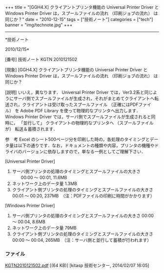 ﻿+++
title = "[GGH4.X] クライアントプリンタ機能の Universal Printer Driver と Windows Printer Driver は，スプールファイルの流れ （印刷ジョブの流れ） は同じか？"
date = "2010-12-15"
tags = ["技術ノート"]
categories = ["tech"]
banner = "img/technote.jpg"
+++

-----------------------------------------------------------------------------------------------------------------------------

*技術ノート

2010/12/15*


[番号]
技術ノート KGTN 2010121502

[現象]
[GGH4.X] クライアントプリンタ機能の Universal Printer Driver と
Windows Printer Driver は，スプールファイルの流れ （印刷ジョブの流れ）
は同じか？

[説明]
いいえ，異なります． Universal Printer Driver
では，Ver3.2系と同じようにサーバ側でスプールファイルが生成され，それがまとめてクライアントへ転送され，クライアントは受け取ったスプールファイル
（正確にはPDFファイル） を Adobe PDF Library
を使って物理的なプリンタへ出力します． Windows Printer Driver
では，サーバ側でスプールファイルが生成されると同時に， 「並行して」
クライアントの物理的なプリンタへ （スプールファイルが）
転送＆蓄積されます．

参　考
Excel
のシート500ページ分を印刷した時の，各処理のタイミングとデータ量は以下の通りです．なお，ドキュメントの種類や内容，プリンタの機種やドライバのバージョンに依存しますので，単なる一例としてご理解下さい．

[Universal Printer Driver]
1) サーバ側プリンタの処理のタイミングとスプールファイルの大きさ
　　00:00 ～ 00:01, 11.6MB
2) ネットワーク上のデータ量
1.3MB
3) クライアント側プリンタの処理のタイミングとスプールファイルの大きさ
00:01 ～ 00:20, 237MB　（注：PDFファイルの印刷に時間がかかります）

[Windows Printer Driver]
1) サーバ側プリンタの処理のタイミングとスプールファイルの大きさ
00:00 ～ 00:04, 8.6MB
2) ネットワーク上のデータ量
79MB
3) クライアント側プリンタの処理のタイミングとスプールファイルの大きさ
00:00 ～ 00:04, 265MB　（注：サーバ側と並行して蓄積が行われます）


### ファイル

 
 


[KGTN2010121502.pdf](http://techreport.kitasp.net/attachments/download/1551/KGTN2010121502.pdf)
 [(64 KB)] [kitasp 技術センター, 2014/02/07
16:05]


 


 


